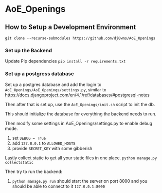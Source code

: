 # AoE_Openings


## How to Setup a Development Environment

```git clone --recurse-submodules https://github.com/dj0wns/AoE_Openings```

### Set up the Backend

Update Pip dependencies
```pip install -r requirements.txt```

### Set up a postgress database
Set up a postgres database and add the login to `AoE_Openings/AoE_Openings/settings.py`, similar to https://docs.djangoproject.com/en/4.1/ref/databases/#postgresql-notes

Then after that is set up, use the `AoE_Openings/init.sh` script to init the db.

This should initialize the database for everything the backend needs to run.

Then modify some settings in AoE_Openings/settings.py to enable debug mode.
1. set `DEBUG = True`
2. add `127.0.0.1` to `ALLOWED_HOSTS`
3. provide `SECRET_KEY` with some gibberish

Lastly collect static to get all your static files in one place.
`python manage.py collectstatic`


Then try to run the backend:
1. `python manage.py run` should start the server on port 8000 and you should be able to connect to it `127.0.0.1:8000`
